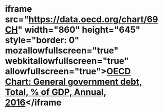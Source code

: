 # iframe src="https://data.oecd.org/chart/69CH" width="860" height="645" style="border: 0" mozallowfullscreen="true" webkitallowfullscreen="true" allowfullscreen="true"><a href="https://data.oecd.org/chart/69CH" target="_blank">OECD Chart: General government debt, Total, % of GDP, Annual, 2016</a></iframe
